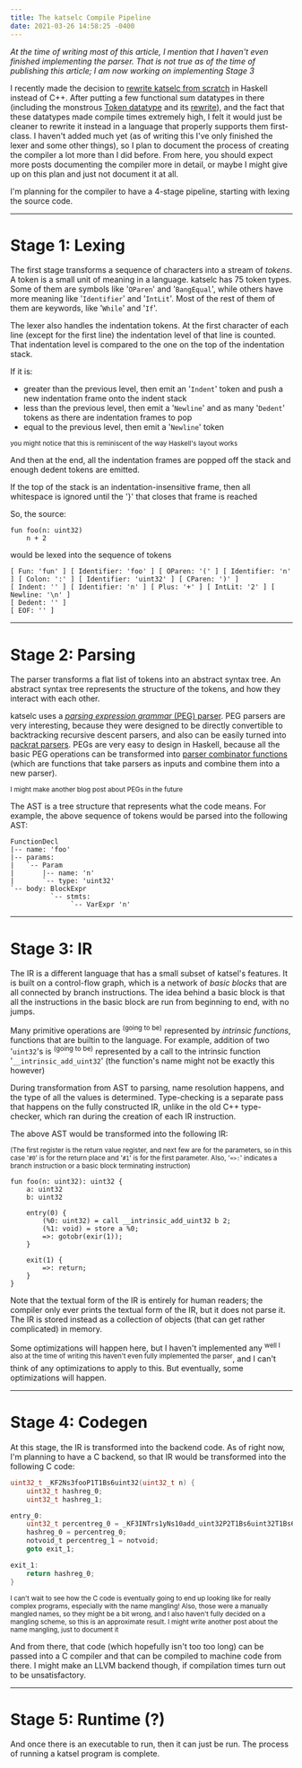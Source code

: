 ```yaml
---
title: The katselc Compile Pipeline
date: 2021-03-26 14:58:25 -0400
---
```


*At the time of writing most of this article, I mention that I haven't even finished implementing the parser. That is not true as of the time of publishing this article; I am now working on implementing Stage 3*

I recently made the decision to [rewrite katselc from scratch](https://github.com/lsotnnirhcdfkb/katsel/commit/ebada4c76581492a0958df5187b18d214a60a5f5) in Haskell instead of C++.
After putting a few functional sum datatypes in there (including the monstrous [Token datatype](https://github.com/lsotnnirhcdfkb/katsel/blob/92a96e3203e05e74fe30677c00e9ca13ebf42c5d/include/lex/token.h) and its [rewrite](https://github.com/lsotnnirhcdfkb/katsel/blob/oldcpp/src/lex/token.cpp)), and the fact that these datatypes made compile times extremely high, I felt it would just be cleaner to rewrite it instead in a language that properly supports them first-class.
I haven't added much yet (as of writing this I've only finished the lexer and some other things), so I plan to document the process of creating the compiler a lot more than I did before.
From here, you should expect more posts documenting the compiler more in detail, or maybe I might give up on this plan and just not document it at all.

I'm planning for the compiler to have a 4-stage pipeline, starting with lexing the source code.

---
# Stage 1: Lexing

The first stage transforms a sequence of characters into a stream of *tokens*.
A token is a small unit of meaning in a language.
katselc has 75 token types.
Some of them are symbols like '`OParen`' and '`BangEqual`', while others have more meaning like '`Identifier`' and '`IntLit`'.
Most of the rest of them of them are keywords, like '`While`' and '`If`'.

The lexer also handles the indentation tokens.
At the first character of each line (except for the first line) the indentation level of that line is counted.
That indentation level is compared to the one on the top of the indentation stack.

If it is:
- greater than the previous level, then emit an '`Indent`' token and push a new indentation frame onto the indent stack
- less than the previous level, then emit a '`Newline`' and as many '`Dedent`' tokens as there are indentation frames to pop
- equal to the previous level, then emit a '`Newline`' token

<sup>you might notice that this is reminiscent of the way Haskell's layout works</sup>

And then at the end, all the indentation frames are popped off the stack and enough dedent tokens are emitted.

If the top of the stack is an indentation-insensitive frame, then all whitespace is ignored until the '}' that closes that frame is reached

So, the source:

```
fun foo(n: uint32)
    n + 2
```

would be lexed into the sequence of tokens

```
[ Fun: 'fun' ] [ Identifier: 'foo' ] [ OParen: '(' ] [ Identifier: 'n' ] [ Colon: ':' ] [ Identifier: 'uint32' ] [ CParen: ')' ]
[ Indent: '' ] [ Identifier: 'n' ] [ Plus: '+' ] [ IntLit: '2' ] [ Newline: '\n' ]
[ Dedent: '' ]
[ EOF: '' ]
```

---
# Stage 2: Parsing

The parser transforms a flat list of tokens into an abstract syntax tree.
An abstract syntax tree represents the structure of the tokens, and how they interact with each other.

katselc uses a [*parsing expression grammar* (PEG) parser](https://en.wikipedia.org/wiki/Parsing_expression_grammar).
PEG parsers are very interesting, because they were designed to be directly convertible to backtracking recursive descent parsers, and also can be easily turned into [packrat parsers](https://pdos.csail.mit.edu/~baford/packrat/thesis/).
PEGs are very easy to design in Haskell, because all the basic PEG operations can be transformed into [parser combinator functions](https://en.wikipedia.org/wiki/Parser_combinator) (which are functions that take parsers as inputs and combine them into a new parser).

<sup>I might make another blog post about PEGs in the future</sup>

The AST is a tree structure that represents what the code means.
For example, the above sequence of tokens would be parsed into the following AST:

```
FunctionDecl
|-- name: 'foo'
|-- params:
|   `-- Param
|       |-- name: 'n'
|       `-- type: 'uint32'
`-- body: BlockExpr
          `-- stmts:
               `-- VarExpr 'n'
```

---
# Stage 3: IR

The IR is a different language that has a small subset of katsel's features.
It is built on a control-flow graph, which is a network of *basic blocks* that are all connected by branch instructions.
The idea behind a basic block is that all the instructions in the basic block are run from beginning to end, with no jumps.

Many primitive operations are <sup>(going to be)</sup> represented by *intrinsic functions*, functions that are builtin to the language.
For example, addition of two '`uint32`'s is <sup>(going to be)</sup> represented by a call to the intrinsic function '`__intrinsic_add_uint32`' (the function's name might not be exactly this however)

During transformation from AST to parsing, name resolution happens, and the type of all the values is determined.
Type-checking is a separate pass that happens on the fully constructed IR, unlike in the old C++ type-checker, which ran during the creation of each IR instruction.

The above AST would be transformed into the following IR:

<sup>(The first register is the return value register, and next few are for the parameters, so in this case '`#0`' is for the return place and '`#1`' is for the first parameter. Also, '`=>:`' indicates a branch instruction or a basic block terminating instruction)</sup>
```
fun foo(n: uint32): uint32 {
    a: uint32
    b: uint32

    entry(0) {
        (%0: uint32) = call __intrinsic_add_uint32 b 2;
        (%1: void) = store a %0;
        =>: gotobr(exir(1));
    }

    exit(1) {
        =>: return;
    }
}
```

Note that the textual form of the IR is entirely for human readers; the compiler only ever prints the textual form of the IR, but it does not parse it.
The IR is stored instead as a collection of objects (that can get rather complicated) in memory.

Some optimizations will happen here, but I haven't implemented any <sup>well I also at the time of writing this haven't even fully implemented the parser</sup>, and I can't think of any optimizations to apply to this.
But eventually, some optimizations will happen.

---
# Stage 4: Codegen

At this stage, the IR is transformed into the backend code. As of right now, I'm planning to have a C backend, so that IR would be transformed into the following C code:

```c
uint32_t _KF2Ns3fooP1T1Bs6uint32(uint32_t n) {
    uint32_t hashreg_0;
    uint32_t hashreg_1;

entry_0:
    uint32_t percentreg_0 = _KF3INTrs1yNs10add_uint32P2T1Bs6uint32T1Bs6uint32(hashreg_1, (uint32_t) 2);
    hashreg_0 = percentreg_0;
    notvoid_t percentreg_1 = notvoid;
    goto exit_1;

exit_1:
    return hashreg_0;
}
```

<sup>I can't wait to see how the C code is eventually going to end up looking like for really complex programs, especially with the name mangling! Also, those were a manually mangled names, so they might be a bit wrong, and I also haven't fully decided on a mangling scheme, so this is an approximate result. I might write another post about the name mangling, just to document it</sup>

And from there, that code (which hopefully isn't too too long) can be passed into a C compiler and that can be compiled to machine code from there.
I might make an LLVM backend though, if compilation times turn out to be unsatisfactory.

---
# Stage 5: Runtime (?)

And once there is an executable to run, then it can just be run.
The process of running a katsel program is complete.
